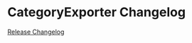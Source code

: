 # CategoryExporter Changelog

[Release Changelog](https://github.com/spryker/category-exporter/releases)
